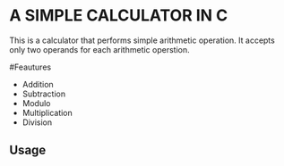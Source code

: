 # A SIMPLE CALCULATOR IN C

This is a calculator that performs simple arithmetic operation. It accepts only two operands for each arithmetic operstion.

#Feautures

- Addition
- Subtraction
- Modulo
- Multiplication
- Division


## Usage
